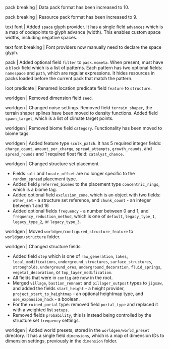 pack breaking | Data pack format has been increased to 10.

pack breaking | Resource pack format has been increased to 9.

text font | Added `space` glyph provider. It has a single field `advances` which is a map of codepoints to glyph advance (width). This enables custom space widths, including negative spaces.

text font breaking | Font providers now manually need to declare the space glyph.

pack | Added optional field `filter` to `pack.mcmeta`. When present, must have a `block` field which is a list of patterns. Each pattern has two optional fields: `namespace` and `path`, which are regular expressions. It hides resources in packs loaded before the current pack that match the pattern.

loot predicate | Renamed location predicate field `feature` to `structure`.

worldgen | Removed dimension field `seed`.

worldgen | Changed noise settings. Removed field `terrain_shaper`, the terrain shaper splines have been moved to density functions. Added field `spawn_target`, which is a list of climate target points.

worldgen | Removed biome field `category`. Functionality has been moved to biome tags.

worldgen | Added feature type `sculk_patch`. It has 5 required integer fields: `charge_count`, `amount_per_charge`, `spread_attempts`, `growth_rounds`, and `spread_rounds` and 1 required float field: `catalyst_chance`.

worldgen | Changed structure set placement.
* Fields `salt` and `locate_offset` are no longer specific to the `random_spread` placement type.
* Added field `preferred_biomes` to the placement type `concentric_rings`, which is a biome tag.
* Added optional field `exclusion_zone`, which is an object with two fields: `other_set` - a structure set reference, and `chunk_count` - an integer between 1 and 16
* Added optional fields `frequency` - a number between 0 and 1, and `frequency_reduction_method`, which is one of `default`, `legacy_type_1`, `legacy_type_2`, or `legacy_type_3`.

worldgen | Moved `worldgen/configured_structure_feature` to `worldgen/structure` folder.

worldgen | Changed structure fields:
* Added field `step` which is one of `raw_generation`, `lakes`, `local_modifications`, `underground_structures`, `surface_structures`, `strongholds`, `underground_ores`, `underground_decoration`, `fluid_springs`, `vegetal_decoration`, or `top_layer_modification`.
* All fields that were in `config` are now in the root.
* Merged `village`, `bastion_remnant` and `pillager_outpost` types to `jigsaw`, and added the fields `start_height` - a height provider, `project_start_to_heightmap` - an optional heightmap type, and `use_expansion_hack` - a boolean.
* For the `ruined_portal` type: removed field `portal_type` and replaced it with a weighted list `setups`.
* Removed fields `probability`, this is instead being controlled by the structure set `frequency` settings.

worldgen | Added world presets, stored in the `worldgen/world_preset` directory. It has a single field `dimensions`, which is a map of dimension IDs to dimension settings, previously in the `dimension` folder.
